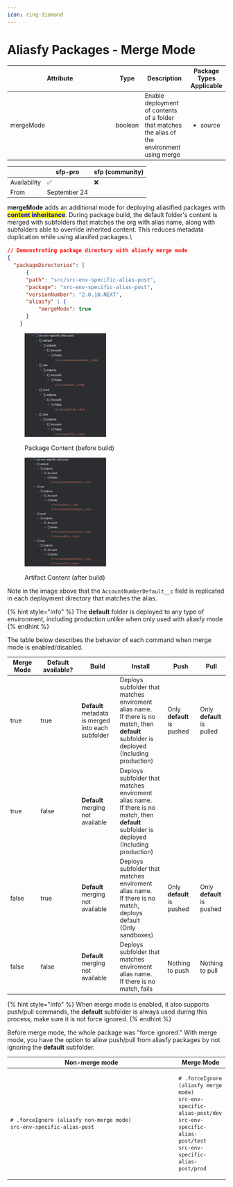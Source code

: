 ```yaml
---
icon: ring-diamond
---
```


# Aliasfy Packages - Merge Mode

<table><thead><tr><th width="229">Attribute</th><th>Type</th><th>Description</th><th>Package Types Applicable</th></tr></thead><tbody><tr><td>mergeMode</td><td>boolean</td><td>Enable  deployment of contents of a folder that matches the alias of the environment  using merge</td><td><p></p><ul><li>source</li></ul><p></p></td></tr></tbody></table>

|              | sfp-pro      | sfp (community) |
| ------------ | ------------ | --------------- |
| Availability | ✅            | ❌               |
| From         | September 24 |                 |



**mergeMode**  adds an additional mode for deploying aliasified packages with  <mark style="color:blue;">**content inheritance**</mark>. During package build, the default folder's content is merged with subfolders that matches the org with alias name,  along with subfolders able to override inherited content. This reduces metadata duplication  while using aliasifed packages.\


```json
// Demonstrating package directory with aliasfy merge mode
{
  "packageDirectories": [
      {    
      "path": "src/src-env-specific-alias-post",
      "package": "src-env-specific-alias-post",
      "versionNumber": "2.0.10.NEXT",
      "aliasfy" : {
          "mergeMode": true
      }
    }
```

<div>

<figure><img src="../../../.gitbook/assets/Screenshot 2024-09-17 at 12.58.56.png" alt="" width="188"><figcaption><p>Package Content (before build)</p></figcaption></figure>

 

<figure><img src="../../../.gitbook/assets/Screenshot 2024-09-17 at 12.57.20.png" alt="" width="188"><figcaption><p>Artifact Content (after build)</p></figcaption></figure>

</div>

Note in the image above that the `AccountNumberDefault__c` field is replicated in each deployment directory that matches the alias.

{% hint style="info" %}
The **default** folder is deployed to any type of environment, including production unlike when only used with aliasfy mode
{% endhint %}

The table below describes the behavior of each command when merge mode is enabled/disabled.

<table><thead><tr><th width="152" data-type="checkbox">Merge Mode</th><th width="174" data-type="checkbox">Default available?</th><th width="167">Build</th><th width="248">Install</th><th width="133">Push</th><th>Pull</th></tr></thead><tbody><tr><td>true</td><td>true</td><td><strong>Default</strong> metadata is merged into  each subfolder</td><td>Deploys subfolder that matches enviroment alias name.<br>If there is no match, then <strong>default</strong> subfolder is deployed <br>(Including production)</td><td>Only <strong>default</strong> is pushed</td><td>Only <strong>default</strong> is pulled</td></tr><tr><td>true</td><td>false</td><td><strong>Default</strong> merging not available</td><td>Deploys subfolder that matches enviroment alias name.<br>If there is no match, then <strong>default</strong> subfolder is deployed <br>(Including production)</td><td></td><td></td></tr><tr><td>false</td><td>true</td><td><strong>Default</strong> merging not available</td><td>Deploys subfolder that matches enviroment alias name.<br>If there is no match, deploys default<br>(Only sandboxes)</td><td>Only <strong>default</strong> is pushed</td><td>Only <strong>default</strong> is pushed</td></tr><tr><td>false</td><td>false</td><td><strong>Default</strong> merging not available</td><td>Deploys subfolder that matches enviroment alias name.<br>If there is no match, fails</td><td>Nothing to push</td><td>Nothing to pull</td></tr></tbody></table>



{% hint style="info" %}
When merge mode is enabled, it also supports push/pull commands, the **default** subfolder is always used during this process, make sure it is not force ignored.
{% endhint %}

Before merge mode, the whole package was "force ignored." With merge mode, you have the option to allow push/pull from aliasfy packages by not ignoring the **default** subfolder.

<table><thead><tr><th width="374">Non-merge mode</th><th>Merge Mode</th></tr></thead><tbody><tr><td><pre class="language-gitignore"><code class="lang-gitignore"># .forceIgnore (aliasfy non-merge mode)
src-env-specific-alias-post
</code></pre></td><td><pre class="language-gitignore"><code class="lang-gitignore"># .forceIgnore (aliasfy merge mode)
src-env-specific-alias-post/dev
src-env-specific-alias-post/test
src-env-specific-alias-post/prod
</code></pre></td></tr></tbody></table>

